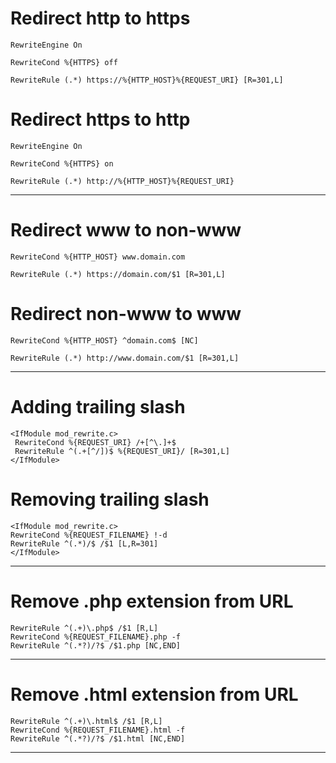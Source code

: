 # Redirect http to https
``` 
RewriteEngine On

RewriteCond %{HTTPS} off

RewriteRule (.*) https://%{HTTP_HOST}%{REQUEST_URI} [R=301,L]

```

# Redirect https to http
```
RewriteEngine On

RewriteCond %{HTTPS} on

RewriteRule (.*) http://%{HTTP_HOST}%{REQUEST_URI}

```

-------------------------------------------------------------

# Redirect www to non-www

```
RewriteCond %{HTTP_HOST} www.domain.com

RewriteRule (.*) https://domain.com/$1 [R=301,L]
```

# Redirect non-www to www
```
RewriteCond %{HTTP_HOST} ^domain.com$ [NC]

RewriteRule (.*) http://www.domain.com/$1 [R=301,L] 
```


-------------------------------------------------------------

# Adding trailing slash
```
<IfModule mod_rewrite.c>
 RewriteCond %{REQUEST_URI} /+[^\.]+$
 RewriteRule ^(.+[^/])$ %{REQUEST_URI}/ [R=301,L]
</IfModule>
```

# Removing trailing slash
```
<IfModule mod_rewrite.c>
RewriteCond %{REQUEST_FILENAME} !-d
RewriteRule ^(.*)/$ /$1 [L,R=301]
</IfModule>
```

-------------------------------------------------------------

# Remove .php extension from URL

```
RewriteRule ^(.+)\.php$ /$1 [R,L]
RewriteCond %{REQUEST_FILENAME}.php -f
RewriteRule ^(.*?)/?$ /$1.php [NC,END]

```

-------------------------------------------------------------

# Remove .html extension from URL

```
RewriteRule ^(.+)\.html$ /$1 [R,L]
RewriteCond %{REQUEST_FILENAME}.html -f
RewriteRule ^(.*?)/?$ /$1.html [NC,END]

```

-------------------------------------------------------------
